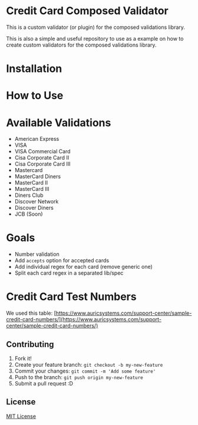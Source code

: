 # Credit Card Composed Validator

This is a custom validator (or plugin) for the composed validations library.

This is also a simple and useful repository to use as a example on how to create custom validators for the composed validations library.

# Installation

# How to Use

# Available Validations
* American Express
* VISA
* VISA Commercial Card
* Cisa Corporate Card II
* Cisa Corporate Card III
* Mastercard
* MasterCard Diners
* MasterCard II
* MasterCard III
* Diners Club
* Discover Network
* Discover Diners
* JCB (Soon)

# Goals
* Number validation
* Add ```accepts``` option for accepted cards
* Add individual regex for each card (remove generic one)
* Split each card regex in a separated lib/spec

# Credit Card Test Numbers
We used this table: [https://www.auricsystems.com/support-center/sample-credit-card-numbers/](https://www.auricsystems.com/support-center/sample-credit-card-numbers/)

## Contributing

1. Fork it!
2. Create your feature branch: `git checkout -b my-new-feature`
3. Commit your changes: `git commit -m 'Add some feature'`
4. Push to the branch: `git push origin my-new-feature`
5. Submit a pull request :D

## License

[MIT License](http://djalmaaraujo.mit-license.org)